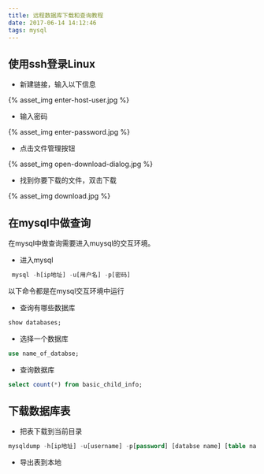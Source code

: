 ```yaml
---
title: 远程数据库下载和查询教程
date: 2017-06-14 14:12:46
tags: mysql
---
```


## 使用ssh登录Linux

- 新建链接，输入以下信息

{% asset_img enter-host-user.jpg %}

- 输入密码

{% asset_img enter-password.jpg %}

- 点击文件管理按钮

{% asset_img open-download-dialog.jpg %}

- 找到你要下载的文件，双击下载

{% asset_img download.jpg %}

## 在mysql中做查询

在mysql中做查询需要进入muysql的交互环境。

- 进入mysql

```sql
 mysql -h[ip地址] -u[用户名] -p[密码]
```

以下命令都是在mysql交互环境中运行

- 查询有哪些数据库

```sql
show databases;
```

- 选择一个数据库

```sql
use name_of_databse;
```

- 查询数据库

```sql
select count(*) from basic_child_info;
```

## 下载数据库表

- 把表下载到当前目录

```sql
mysqldump -h[ip地址] -u[username] -p[password] [databse name] [table name] > [filename].sql;
```

- 导出表到本地



